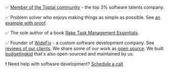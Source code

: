 ✅ [Member of the Toptal community](https://www.toptal.com/resume/andrey-koleshko) - the top 3% software talents company.

✅ Problem solver who enjoys making things as simple as possible. See [an example with proof](https://x.com/ka8725/status/1827818448224731223).

✅ The sole author of a book [Rake Task Management Essentials](https://www.packtpub.com/product/rake-task-management-essentials/9781783280773).

✅ Founder of [WideFix](https://widefix.com/) - a custom software development company. See [reviews of our clients](https://clutch.co/profile/widefix#reviews). We share some of our work as [open source](https://github.com/widefix). We built [budgetingkid](https://get.budgetingkid.com/) that's also open-sourced and maintained by us.

❗ Need help with software development? [Schedule a call](https://calendly.com/andrei-kaleshka/30min)
